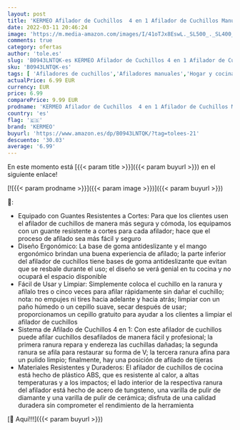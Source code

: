 ```yaml
---
layout: post
title: 'KERMEO Afilador de Cuchillos  4 en 1 Afilador de Cuchillos Manual para Cocina con un Par de Guantes Antideslizantes  para Cuchillos y Tijeras  Muela de Diamante  Cerámica  Acero de tungsteno'
date: 2022-03-11 20:46:24
image: 'https://m.media-amazon.com/images/I/41oTJx8EswL._SL500_._SL400_.jpg'
comments: true
category: ofertas
author: 'tole.es'
slug: 'B0943LNTQK-es KERMEO Afilador de Cuchillos 4 en 1 Afilador de Cuchillos...'
sku: 'B0943LNTQK-es'
tags: [ 'Afiladores de cuchillos','Afiladores manuales','Hogar y cocina','Utensilios de cocina','kermeo','tijeras', ]
actualPrice: 6.99 EUR
currency: EUR
price: 6.99
comparePrice: 9.99 EUR
prodname: 'KERMEO Afilador de Cuchillos  4 en 1 Afilador de Cuchillos Manual para Cocina con un Par de Guantes Antideslizantes  para Cuchillos y Tijeras  Muela de Diamante  Cerámica  Acero de tungsteno'
country: 'es'
flag: '🇪🇸'
brand: 'KERMEO'
buyurl: 'https://www.amazon.es/dp/B0943LNTQK/?tag=tolees-21'
descuento: '30.03'
average: '6.99'
---
```


En este momento está [{{< param title >}}]({{< param buyurl >}}) en el siguiente enlace!

[![{{< param prodname >}}]({{< param image >}})]({{< param buyurl >}})

🔎:

- Equipado con Guantes Resistentes a Cortes: Para que los clientes usen el afilador de cuchillos de manera más segura y cómoda, los equipamos con un guante resistente a cortes para cada afilador; hace que el proceso de afilado sea más fácil y seguro
- Diseño Ergonómico: La base de goma antideslizante y el mango ergonómico brindan una buena experiencia de afilado; la parte inferior del afilador de cuchillos tiene bases de goma antideslizante que evitan que se resbale durante el uso; el diseño se verá genial en tu cocina y no ocupará el espacio disponible
- Fácil de Usar y Limpiar: Simplemente coloca el cuchillo en la ranura y afílalo tres o cinco veces para afilar rápidamente sin dañar el cuchillo; nota: no empujes ni tires hacia adelante y hacia atrás; limpiar con un paño húmedo o un cepillo suave, secar después de usar; proporcionamos un cepillo gratuito para ayudar a los clientes a limpiar el afilador de cuchillos
- Sistema de Afilado de Cuchillos 4 en 1: Con este afilador de cuchillos puede afilar cuchillos desafilados de manera fácil y profesional; la primera ranura repara y endereza las cuchillas dañadas; la segunda ranura se afila para restaurar su forma de V; la tercera ranura afina para un pulido limpio; finalmente, hay una posición de afilado de tijeras
- Materiales Resistentes y Duraderos: El afilador de cuchillos de cocina está hecho de plástico ABS, que es resistente al calor, a altas temperaturas y a los impactos; el lado interior de la respectiva ranura del afilador está hecho de acero de tungsteno, una varilla de pulir de diamante y una varilla de pulir de cerámica; disfruta de una calidad duradera sin comprometer el rendimiento de la herramienta

[🛒 Aquí!!!]({{< param buyurl >}})

